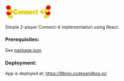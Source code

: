 <img src="https://github.com/guryaniv/reactConnect4/blob/master/src/connect4logo.png" width=30% alt="Connect4"></img>

Simple 2-player Connect-4 implementation using React.
### Prerequisites:
See <a href="https://github.com/guryaniv/reactConnect4/blob/master/package.json">package.json</a>

### Deployment:
App is deployed at: https://8bnio.codesandbox.io/
